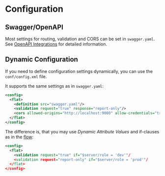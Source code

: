 # Configuration

## Swagger/OpenAPI

Most settings for routing, validation and CORS can be set in `swagger.yaml`. See [OpenAPI Integrations](OpenAPI/README.md) for detailed information.


## Dynamic Configuration

If you need to define configuration settings dynamically, you can use the `conf/config.xml` file.

It supports the same settings as in `swagger.yaml`:

```xml
<config>
  <flat>
    <definition src="swagger.yaml"/>
    <validation request="true" response="report-only"/>
    <cors allowed-origins="http://localhost:9000" allow-credentials="true"/>
  </flat>
</config>
```

The difference is, that you may use _Dynamic Attribute Values_ and if-clauses as in the [flow](flow.md):

```xml
<config>
  <flat>
    <validation request="true" if="$server/role = 'dev'"/
    <validation request="report-only" if="$server/role = 'prod'"/
  </flat>
</config>
```
